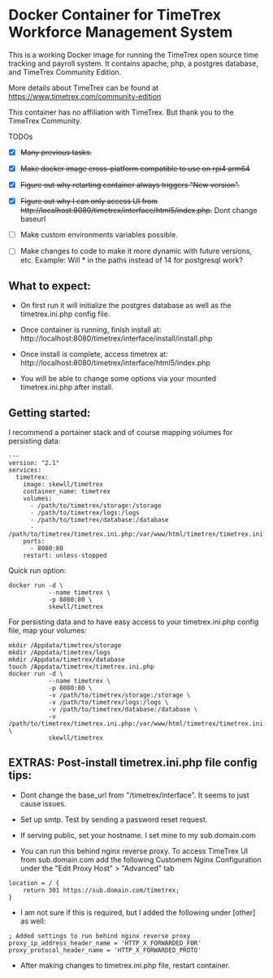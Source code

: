 # Docker Container for TimeTrex Workforce Management System

This is a working Docker image for running the TimeTrex open source
time tracking and payroll system.  It contains apache, php,
a postgres database, and TimeTrex Community Edition.

More details about TimeTrex can be found at https://www.timetrex.com/community-edition

This container has no affiliation with TimeTrex. But thank you to the TimeTrex Community.



TODOs
- [x] ~~Many previous tasks.~~
- [x] ~~Make docker image cross-platform compatible to use on rpi4 arm64~~
- [x] ~~Figure out why retarting container always triggers "New version".~~
- [x] ~~Figure out why I can only access UI from http://localhost:8080/timetrex/interface/html5/index.php.~~ Dont change baseurl
- [ ] Make custom environments variables possible.
- [ ] Make changes to code to make it more dynamic with future versions, etc. Example: Will * in the paths instead of 14 for postgresql work?



## What to expect:

* On first run it will initialize the postgres database as well as the timetrex.ini.php config file.

* Once container is running, finish install at:  http://localhost:8080/timetrex/interface/install/install.php

* Once install is complete, access timetrex at: http://localhost:8080/timetrex/interface/html5/index.php

* You will be able to change some options via your mounted timetrex.ini.php after install.

## Getting started:


I recommend a portainer stack and of course mapping volumes for persisting data:
```
---
version: "2.1"
services:
  timetrex:
    image: skewll/timetrex
    container_name: timetrex
    volumes:
      - /path/to/timetrex/storage:/storage 
      - /path/to/timetrex/logs:/logs 
      - /path/to/timetrex/database:/database 
      - /path/to/timetrex/timetrex.ini.php:/var/www/html/timetrex/timetrex.ini.php
    ports:
      - 8080:80
    restart: unless-stopped
```


Quick run option:
```
docker run -d \
           --name timetrex \
           -p 8080:80 \
           skewll/timetrex
```


For persisting data and to have easy access to your timetrex.ini.php config file, map your volumes:
```
mkdir /Appdata/timetrex/storage
mkdir /Appdata/timetrex/logs
mkdir /Appdata/timetrex/database
touch /Appdata/timetrex/timetrex.ini.php
docker run -d \
           --name timetrex \
           -p 8080:80 \
           -v /path/to/timetrex/storage:/storage \
           -v /path/to/timetrex/logs:/logs \
           -v /path/to/timetrex/database:/database \
           -v /path/to/timetrex/timetrex.ini.php:/var/www/html/timetrex/timetrex.ini.php \
           skewll/timetrex
```


## EXTRAS: Post-install timetrex.ini.php file config tips:

* Dont change the base_url from "/timetrex/interface". It seems to just cause issues.

* Set up smtp. Test by sending a password reset request.

* If serving public, set your hostname. I set mine to my sub.domain.com

* You can run this behind nginx reverse proxy. To access TimeTrex UI from sub.domain.com add the following Customem Nginx Configuration under the "Edit Proxy Host" > "Advanced" tab

```
location = / {  
    return 301 https://sub.domain.com/timetrex;
}
```

* I am not sure if this is required, but I added the following under [other] as well:
```
; Added settings to run behind nginx reverse proxy
proxy_ip_address_header_name = 'HTTP_X_FORWARDED_FOR'
proxy_protocol_header_name = 'HTTP_X_FORWARDED_PROTO'
```

* After making changes to timetrex.ini.php file, restart container.